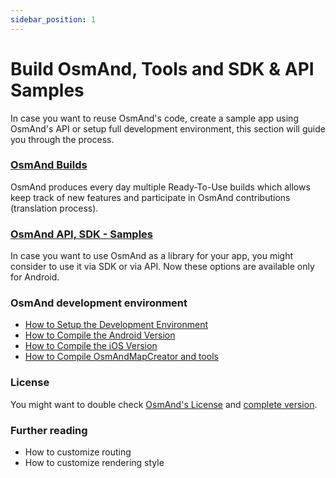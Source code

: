 ```yaml
---
sidebar_position: 1
---
```


# Build OsmAnd, Tools and SDK & API Samples
In case you want to reuse OsmAnd's code, create a sample app using OsmAnd's API or setup full development environment, this section will guide you through the process.

### [OsmAnd Builds](osmand-builds)
OsmAnd produces every day multiple Ready-To-Use builds which allows keep track of new features and participate in OsmAnd contributions (translation process).

### [OsmAnd API, SDK - Samples](osmand-api)
In case you want to use OsmAnd as a library for your app, you might consider to use it via SDK or via API. Now these options are available only for Android.

### OsmAnd development environment
* [How to Setup the Development Environment](setup-the-dev-environment)
* [How to Compile the Android Version](how-to-compile-the-android-version)
* [How to Compile the iOS Version](how-to-compile-the-ios-version)
* [How to Compile OsmAndMapCreator and tools](how-to-compile-mapcreator-and-tools)

### License
You might want to double check [OsmAnd's License](https://osmand.net/help-online/license) and [complete version](https://github.com/osmandapp/OsmAnd/blob/master/LICENSE).

### Further reading
- How to customize routing
- How to customize rendering style
